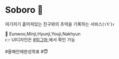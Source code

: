 # Soboro 🥯

여기저기 흩어져있는 친구와의 추억을 기록하는 서비스(ว˙∇˙)ง

👫 Eunwoo,Minji,Hyunji,Youji,Nakhyun <br>
👉 UI디자인은 <a href="https://www.figma.com/file/8ohoT5Z0hllJ9JRf4M7e41/Soboro-Timeline-%F0%9F%A5%AF?node-id=54%3A1199"> #피그마 </a>에서 확인 가능

#올해안에완성목표 #😇 
